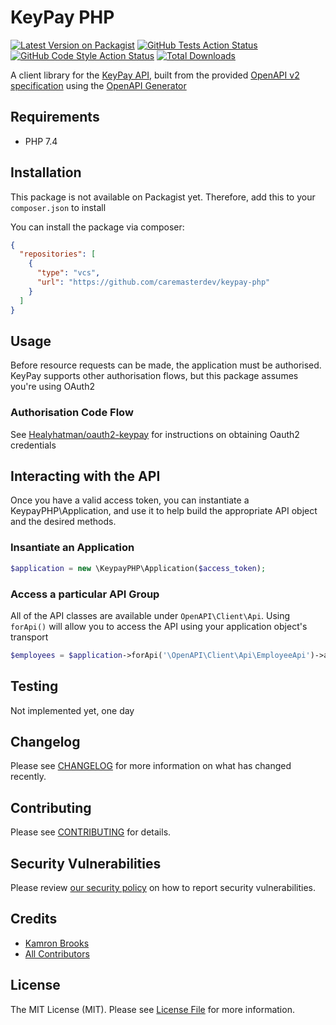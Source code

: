 # KeyPay PHP

[![Latest Version on Packagist](https://img.shields.io/packagist/v/healyhatman/keypay-php.svg?style=flat-square)](https://packagist.org/packages/healyhatman/keypay-php)
[![GitHub Tests Action Status](https://img.shields.io/github/workflow/status/healyhatman/keypay-php/run-tests?label=tests)](https://github.com/healyhatman/keypay-php/actions?query=workflow%3Arun-tests+branch%3Amain)
[![GitHub Code Style Action Status](https://img.shields.io/github/workflow/status/healyhatman/keypay-php/Check%20&%20fix%20styling?label=code%20style)](https://github.com/healyhatman/keypay-php/actions?query=workflow%3A"Check+%26+fix+styling"+branch%3Amain)
[![Total Downloads](https://img.shields.io/packagist/dt/healyhatman/keypay-php.svg?style=flat-square)](https://packagist.org/packages/healyhatman/keypay-php)

A client library for the [KeyPay API](https://api.keypay.com.au/), built from the provided [OpenAPI v2 specification](https://api.keypay.com.au/swagger-au.json) using the [OpenAPI Generator](https://opencollective.com/openapi_generator)

## Requirements
- PHP 7.4
  
## Installation

This package is not available on Packagist yet. Therefore, add this to your `composer.json` to install

You can install the package via composer:

```json
{
  "repositories": [
    {
      "type": "vcs",
      "url": "https://github.com/caremasterdev/keypay-php"
    }
  ]
}
```

## Usage
Before resource requests can be made, the application must be authorised. KeyPay supports other authorisation flows, but this package assumes you're using OAuth2

### Authorisation Code Flow
See [Healyhatman/oauth2-keypay](https://github.com/Healyhatman/oauth2-keypay) for instructions on obtaining Oauth2 credentials

## Interacting with the API
Once you have a valid access token, you can instantiate a KeypayPHP\Application, and use it to help build the appropriate API object and the desired methods.

### Insantiate an Application
```php
$application = new \KeypayPHP\Application($access_token);
```
### Access a particular API Group
All of the API classes are available under ``OpenAPI\Client\Api``. Using ``forApi()`` will allow you to access the API using your application object's transport
```php
$employees = $application->forApi('\OpenAPI\Client\Api\EmployeeApi')->auEmployeeGetEmployees($business_id);
```

## Testing

Not implemented yet, one day

## Changelog

Please see [CHANGELOG](CHANGELOG.md) for more information on what has changed recently.

## Contributing

Please see [CONTRIBUTING](.github/CONTRIBUTING.md) for details.

## Security Vulnerabilities

Please review [our security policy](../../security/policy) on how to report security vulnerabilities.

## Credits

- [Kamron Brooks](https://github.com/healyhatman)
- [All Contributors](../../contributors)

## License

The MIT License (MIT). Please see [License File](LICENSE.md) for more information.
